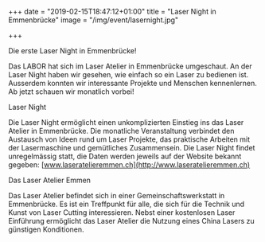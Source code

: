 +++
date = "2019-02-15T18:47:12+01:00"
title = "Laser Night in Emmenbrücke"
image = "/img/event/lasernight.jpg"

+++

Die erste Laser Night in Emmenbrücke!

Das LABOR hat sich im Laser Atelier in Emmenbrücke umgeschaut. An der Laser Night haben wir gesehen, wie einfach so ein Laser zu bedienen ist. Ausserdem konnten wir interessante Projekte und Menschen kennenlernen. Ab jetzt schauen wir monatlich vorbei!

Laser Night

Die Laser Night ermöglicht einen unkomplizierten Einstieg ins das Laser Atelier in Emmenbrücke. Die monatliche Veranstaltung verbindet den Austausch von Ideen rund um Laser Projekte, das praktische Arbeiten mit der Lasermaschine und gemütliches Zusammensein. Die Laser Night findet unregelmässig statt, die Daten werden jeweils auf der Website bekannt gegeben:
[www.laseratelieremmen.ch](http://www.laseratelieremmen.ch)

Das Laser Atelier Emmen 

Das Laser Atelier befindet sich in einer Gemeinschaftswerkstatt in Emmenbrücke. Es ist ein Treffpunkt für alle, die sich für die Technik und Kunst von Laser Cutting interessieren. Nebst einer kostenlosen Laser Einführung ermöglicht das Laser Atelier die Nutzung eines China Lasers zu günstigen Konditionen. 
